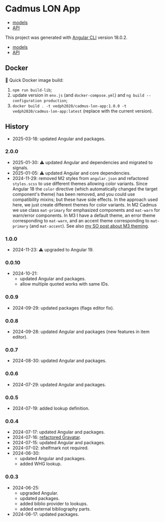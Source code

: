 # Cadmus LON App

- [models](https://github.com/vedph/cadmus-lon)
- [API](https://github.com/vedph/cadmus-lon-api)

This project was generated with [Angular CLI](https://github.com/angular/angular-cli) version 18.0.2.

- [models](https://github.com/vedph/cadmus-lon)
- [API](https://github.com/vedph/cadmus-lon-api)

## Docker

🐋 Quick Docker image build:

1. `npm run build-lib`;
2. update version in `env.js` (and `docker-compose.yml`) and `ng build --configuration production`;
3. `docker build . -t vedph2020/cadmus-lon-app:1.0.0 -t vedph2020/cadmus-lon-app:latest` (replace with the current version).

## History

- 2025-03-18: updated Angular and packages.

### 2.0.0

- 2025-01-30: ⚠️ updated Angular and dependencies and migrated to signals.
- 2025-01-05: ⚠️ updated Angular and core dependencies.
- 2024-11-29: removed M2 styles from `angular.json` and refactored `styles.scss` to use different themes allowing color variants. Since Angular 18 the `color` directive (which automatically changed the target component's theme) has been removed, and you could use compatibility mixins; but these have side effects. In the approach used here, we just create different themes for color variants. In M2 Cadmus we use class `mat-primary` for emphasized components and `mat-warn` for warn/error components. In M3 I have a default theme, an error theme corresponding to `mat-warn`, and an accent theme corresponding to `mat-primary` (and `mat-accent`). See also [my SO post about M3 theming](https://stackoverflow.com/questions/79230742/proper-angular-material-v3-theming).

### 1.0.0

- 2024-11-23: ⚠️ upgraded to Angular 19.

### 0.0.10

- 2024-10-21:
  - updated Angular and packages.
  - allow multiple quoted works with same IDs.

### 0.0.9

- 2024-09-29: updated packages (flags editor fix).

### 0.0.8

- 2024-09-28: updated Angular and packages (new features in item editor).

### 0.0.7

- 2024-08-30: updated Angular and packages.

### 0.0.6

- 2024-07-29: updated Angular and packages.

### 0.0.5

- 2024-07-19: added lookup definition.

### 0.0.4

- 2024-07-17: updated Angular and packages.
- 2024-07-16: [refactored Gravatar](https://myrmex.github.io/overview/cadmus/dev/history/f-gravatar/).
- 2024-07-15: updated Angular and packages.
- 2024-07-02: shelfmark not required.
- 2024-06-30:
  - updated Angular and packages.
  - added WHG lookup.

### 0.0.3

- 2024-06-25:
  - upgraded Angular.
  - updated packages.
  - added biblio provider to lookups.
  - added external bibliography parts.
- 2024-06-17: updated packages.
